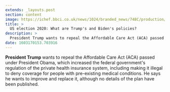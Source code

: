 ```yaml
--- 
extends: _layouts.post 
section: content 
image: https://ichef.bbci.co.uk/news/1024/branded_news/748C/production/_114963892_promo_640.png 
title: > 
  US election 2020: What are Trump's and Biden's policies? 
description: > 
  President Trump wants to repeal the Affordable Care Act (ACA) passed under President Obama, which increased the federal government's regulation of the private health insurance system, including making it illegal to deny coverage for people with pre-existing medical conditions.He says he wants to improve and replace it, although no details of the plan have been published. 
date: 1603170153.703916 
--- 
```

<div><p><b class="css-14iz86j-BoldText e5tfeyi0">President Trump </b>wants to repeal the Affordable Care Act (ACA) passed under President Obama, which increased the federal government's regulation of the private health insurance system, including making it illegal to deny coverage for people with pre-existing medical conditions. He says he wants to improve and replace it, although no details of the plan have been published.</p></div>